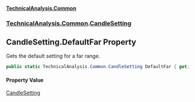 #### [TechnicalAnalysis\.Common](Atypical.TechnicalAnalysis.Common.md 'Atypical\.TechnicalAnalysis\.Common')
### [TechnicalAnalysis\.Common](Atypical.TechnicalAnalysis.Common.md#TechnicalAnalysis.Common 'TechnicalAnalysis\.Common').[CandleSetting](CandleSetting.md 'TechnicalAnalysis\.Common\.CandleSetting')

## CandleSetting\.DefaultFar Property

Gets the default setting for a far range\.

```csharp
public static TechnicalAnalysis.Common.CandleSetting DefaultFar { get; }
```

#### Property Value
[CandleSetting](CandleSetting.md 'TechnicalAnalysis\.Common\.CandleSetting')